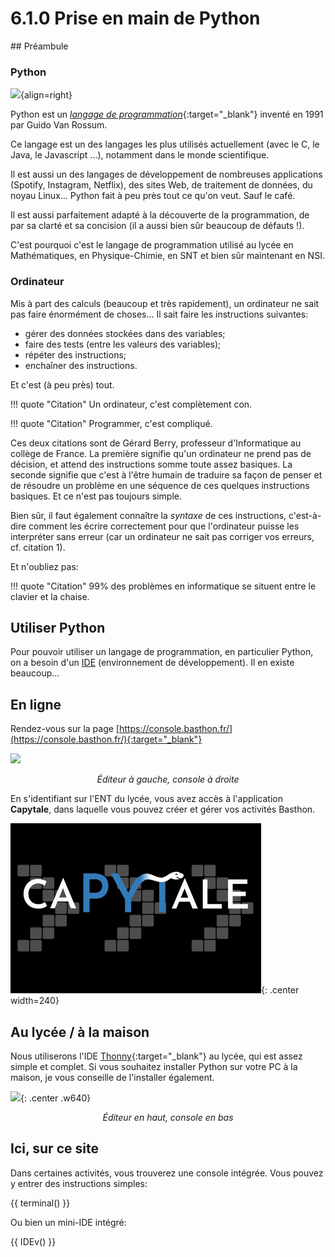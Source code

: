 # 6.1.0 Prise en main de Python

## Préambule

### Python

![](../images/python420x420.png){align=right}

Python est un [*langage de programmation*](https://fr.wikipedia.org/wiki/Langage_de_programmation){:target="_blank"} inventé en 1991 par Guido Van Rossum.

Ce langage est un des langages les plus utilisés actuellement (avec le C, le Java, le Javascript ...), notamment dans le monde scientifique.

Il est aussi un des langages de développement de nombreuses applications (Spotify, Instagram, Netflix), des sites Web, de traitement de données,  du noyau Linux... Python fait à peu près tout ce qu'on veut. Sauf le café.

 Il est aussi parfaitement adapté à la découverte de la programmation, de par sa clarté et sa concision (il a aussi bien sûr beaucoup de défauts !).

C'est pourquoi c'est le langage de programmation utilisé au lycée en Mathématiques, en Physique-Chimie, en SNT et bien sûr maintenant en NSI.

### Ordinateur  
Mis à part des calculs (beaucoup et très rapidement), un ordinateur ne sait pas faire énormément de choses...
Il sait faire les instructions suivantes:

- gérer des données stockées dans des variables;
- faire des tests (entre les valeurs des variables);
- répéter des instructions;
- enchaîner des instructions.

Et c'est (à peu près) tout.

!!! quote "Citation"
    Un ordinateur, c'est complètement con.


!!! quote "Citation"
    Programmer, c'est compliqué.

Ces deux citations sont de Gérard Berry, professeur d'Informatique au collège de France. La première signifie qu'un ordinateur ne prend pas de décision, et attend des instructions somme toute assez basiques. La seconde signifie que c'est à l'être humain de traduire sa façon de penser et de résoudre un problème en une séquence de ces quelques instructions basiques. Et ce n'est pas toujours simple.

Bien sûr, il faut également connaître la *syntaxe* de ces instructions, c'est-à-dire comment les écrire correctement pour que l'ordinateur puisse les interpréter sans erreur (car un ordinateur ne sait pas corriger vos erreurs, cf. citation 1).

Et n'oubliez pas:

!!! quote "Citation"
    99% des problèmes en informatique se situent entre le clavier et la chaise.


## Utiliser Python

Pour pouvoir utiliser un langage de programmation, en particulier Python, on a besoin d'un [IDE](https://fr.wikipedia.org/wiki/Environnement_de_d%C3%A9veloppement) (environnement de développement). Il en existe beaucoup...

## En ligne

Rendez-vous sur la page [https://console.basthon.fr/](https://console.basthon.fr/){:target="_blank"} 

![](../../images/basthon.png)

<p align="center">
<em>Éditeur à gauche, console à droite</em>
</p>

En s'identifiant sur l'ENT du lycée, vous avez accès à l'application **Capytale**, dans laquelle vous pouvez créer et gérer vos activités Basthon. 

![](../images/logo_capytale.png){: .center width=240} 

## Au lycée / à la maison

Nous utiliserons l'IDE [Thonny](https://thonny.org/){:target="_blank"}  au lycée, qui est assez simple et complet.
Si vous souhaitez installer Python sur votre PC à la maison, je vous conseille de l'installer également.

![](../../images/thonny2.png){: .center .w640}

<p align="center">
<em>Éditeur en haut, console en bas</em>
</p>

## Ici, sur ce site

Dans certaines activités, vous trouverez une console intégrée. Vous pouvez y entrer des instructions simples:

{{ terminal() }}

Ou bien un mini-IDE intégré:

{{ IDEv() }}